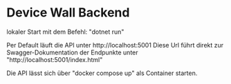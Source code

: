 # Device Wall Backend

lokaler Start mit dem Befehl: "dotnet run"

Per Default läuft die API unter http://localhost:5001
Diese Url führt direkt zur Swagger-Dokumentation der Endpunkte unter "http://localhost:5001/index.html"

Die API lässt sich über "docker compose up" als Container starten.

